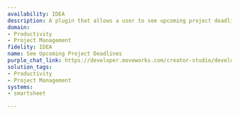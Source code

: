 ```yaml
---
availability: IDEA
description: A plugin that allows a user to see upcoming project deadlines.
domain:
- Productivity
- Project Management
fidelity: IDEA
name: See Upcoming Project Deadlines
purple_chat_link: https://developer.moveworks.com/creator-studio/developer-tools/purple-chat/?conversation=%7B%22startTimestamp%22%3A%2211%3A43%2BAM%22%2C%22messages%22%3A%5B%7B%22role%22%3A%22user%22%2C%22parts%22%3A%5B%7B%22richText%22%3A%22What+are+our+project+deadlines+for+next+week%3F%22%7D%5D%7D%2C%7B%22role%22%3A%22assistant%22%2C%22parts%22%3A%5B%7B%22reasoningSteps%22%3A%5B%7B%22status%22%3A%22success%22%2C%22richText%22%3A%22Retrieves+upcoming+project+deadlines+from+Smartsheet+for+the+next+week.%22%7D%5D%7D%2C%7B%22richText%22%3A%22Here+are+the+upcoming+deadlines+for+next+week%3A%22%7D%2C%7B%22richText%22%3A%22%3Cb%3EProject%3A+New+Product+Launch%3C%2Fb%3E%3Cbr%3E%3Cp%3EDue+Date%3A+Next+Monday%3Cbr%3ESummary%3A+Finalize+marketing+materials+and+launch+plan.%3C%2Fp%3E%22%7D%2C%7B%22richText%22%3A%22%3Cb%3EProject%3A+Website+Redesign%3C%2Fb%3E%3Cbr%3E%3Cp%3EDue+Date%3A+Next+Wednesday%3Cbr%3ESummary%3A+Complete+prototype+for+client+review.%3C%2Fp%3E%22%7D%2C%7B%22richText%22%3A%22%3Cb%3EProject%3A+Annual+Report%3C%2Fb%3E%3Cbr%3E%3Cp%3EDue+Date%3A+Next+Friday%3Cbr%3ESummary%3A+Submit+final+draft+of+the+annual+financial+report.%3C%2Fp%3E%22%7D%5D%7D%5D%7D
solution_tags:
- Productivity
- Project Management
systems:
- smartsheet

---
```

